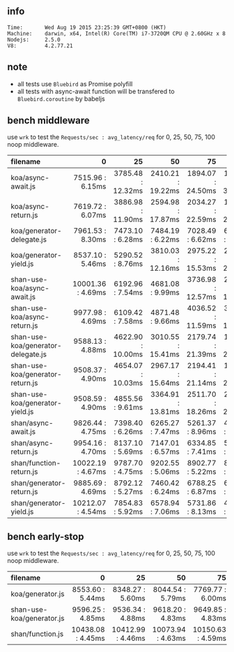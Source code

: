 
## info

    Time:       Wed Aug 19 2015 23:25:39 GMT+0800 (HKT)
    Machine:    darwin, x64, Intel(R) Core(TM) i7-3720QM CPU @ 2.60GHz x 8
    Nodejs:     2.5.0
    V8:         4.2.77.21

## note

* all tests use `Bluebird` as Promise polyfill
* all tests with async-await function will be transfered to `Bluebird.coroutine` by babeljs

## bench middleware

use `wrk` to test the `Requests/sec : avg_latency/req` for 0, 25, 50, 75, 100 noop middleware.

| filename | 0 | 25 | 50 | 75 | 100 |
|:---------|--:|---:|---:|---:|----:|
| koa/async-await.js | 7515.96 : 6.15ms | 3785.48 : 12.32ms | 2410.21 : 19.22ms | 1894.07 : 24.50ms | 1439.56 : 32.22ms |
| koa/async-return.js | 7619.72 : 6.07ms | 3886.98 : 11.90ms | 2594.98 : 17.87ms | 2034.27 : 22.59ms | 1545.26 : 29.88ms |
| koa/generator-delegate.js | 7961.53 : 8.30ms | 7473.10 : 6.28ms | 7484.19 : 6.22ms | 7028.49 : 6.62ms | 6569.28 : 7.08ms |
| koa/generator-yield.js | 8537.10 : 5.46ms | 5290.52 : 8.76ms | 3810.03 : 12.16ms | 2975.22 : 15.53ms | 2248.73 : 20.66ms |
| shan-use-koa/async-await.js | 10001.36 : 4.69ms | 6192.96 : 7.54ms | 4681.08 : 9.99ms | 3736.98 : 12.57ms | 2811.10 : 16.68ms |
| shan-use-koa/async-return.js | 9977.98 : 4.69ms | 6109.42 : 7.58ms | 4871.48 : 9.66ms | 4036.52 : 11.59ms | 3375.68 : 13.81ms |
| shan-use-koa/generator-delegate.js | 9588.13 : 4.88ms | 4622.90 : 10.00ms | 3010.55 : 15.41ms | 2179.74 : 21.39ms | 1879.39 : 24.69ms |
| shan-use-koa/generator-return.js | 9508.37 : 4.90ms | 4654.07 : 10.03ms | 2967.17 : 15.64ms | 2194.41 : 21.14ms | 1761.63 : 26.36ms |
| shan-use-koa/generator-yield.js | 9508.59 : 4.90ms | 4855.56 : 9.61ms | 3364.91 : 13.81ms | 2511.70 : 18.26ms | 2178.90 : 21.26ms |
| shan/async-await.js | 9826.44 : 4.75ms | 7398.40 : 6.26ms | 6265.27 : 7.47ms | 5261.37 : 8.96ms | 4749.38 : 9.88ms |
| shan/async-return.js | 9954.16 : 4.70ms | 8137.10 : 5.69ms | 7147.01 : 6.57ms | 6334.85 : 7.41ms | 5662.15 : 8.31ms |
| shan/function-return.js | 10022.19 : 4.67ms | 9787.70 : 4.75ms | 9202.55 : 5.06ms | 8902.77 : 5.22ms | 8113.21 : 5.73ms |
| shan/generator-return.js | 9885.69 : 4.69ms | 8792.12 : 5.27ms | 7460.42 : 6.24ms | 6788.25 : 6.87ms | 6137.73 : 7.57ms |
| shan/generator-yield.js | 10212.07 : 4.54ms | 7854.83 : 5.92ms | 6578.94 : 7.06ms | 5731.86 : 8.13ms | 4976.90 : 9.28ms |

## bench early-stop

use `wrk` to test the `Requests/sec : avg_latency/req` for 0, 25, 50, 75, 100 noop middleware.

| filename | 0 | 25 | 50 | 75 | 100 |
|:---------|--:|---:|---:|---:|----:|
| koa/generator.js | 8553.60 : 5.44ms | 8348.27 : 5.60ms | 8044.54 : 5.79ms | 7769.77 : 6.00ms | 7512.47 : 6.21ms |
| shan-use-koa/generator.js | 9596.25 : 4.85ms | 9536.34 : 4.88ms | 9618.20 : 4.83ms | 9649.85 : 4.83ms | 9526.85 : 4.87ms |
| shan/function.js | 10438.08 : 4.45ms | 10412.99 : 4.46ms | 10073.94 : 4.63ms | 10150.63 : 4.59ms | 10017.55 : 4.69ms |
